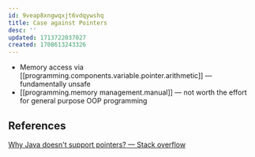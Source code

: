 ```yaml
---
id: 9veap8xngwqxjt6vdqywshq
title: Case against Pointers
desc: ''
updated: 1713722037027
created: 1708613243326
---
```



- Memory access via [[programming.components.variable.pointer.arithmetic]] — fundamentally unsafe
- [[programming.memory management.manual]] — not worth the effort for general purpose OOP programming

## References

[Why Java doesn't support pointers? — Stack overflow](https://stackoverflow.com/questions/9595636/why-java-doesnt-support-pointers)
